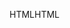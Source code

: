 <span data-ttu-id="5eea6-101">HTML</span><span class="sxs-lookup"><span data-stu-id="5eea6-101">HTML</span></span>
